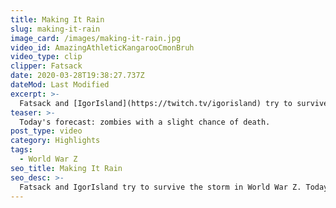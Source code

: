 ```yaml
---
title: Making It Rain
slug: making-it-rain
image_card: /images/making-it-rain.jpg
video_id: AmazingAthleticKangarooCmonBruh
video_type: clip
clipper: Fatsack
date: 2020-03-28T19:38:27.737Z
dateMod: Last Modified
excerpt: >-
  Fatsack and [IgorIsland](https://twitch.tv/igorisland) try to survive the storm. Today's forecast: zombies with a slight chance of death.
teaser: >-
  Today's forecast: zombies with a slight chance of death.
post_type: video
category: Highlights
tags:
  - World War Z
seo_title: Making It Rain
seo_desc: >-
  Fatsack and IgorIsland try to survive the storm in World War Z. Today's forecast: zombies with a slight chance of death.
---
```

